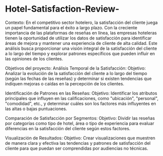 # Hotel-Satisfaction-Review-

Contexto:
En el competitivo sector hotelero, la satisfacción del cliente juega un papel fundamental para el éxito a largo plazo. Con la creciente importancia de las plataformas de reseñas en línea, las empresas hoteleras tienen la oportunidad de utilizar los datos de satisfacción para identificar áreas de mejora y mantener una experiencia de cliente de alta calidad. Este análisis busca proporcionar una visión integral de la satisfacción del cliente a lo largo del tiempo y explorar patrones específicos que pueden influir en las opiniones de los clientes.

Objetivos del proyecto:
Análisis Temporal de la Satisfacción:
Objetivo: Analizar la evolución de la satisfacción del cliente a lo largo del tiempo (según las fechas de las reseñas) y determinar si existen tendencias que indiquen mejoras o caídas en la percepción de los clientes.

Identificación de Patrones en las Reseñas:
Objetivo: Identificar los atributos principales que influyen en las calificaciones, como "ubicación", "personal", "comodidad", etc., y determinar cuáles son los factores más influyentes en las altas o bajas puntuaciones.

Comparación de Satisfacción por Segmentos:
Objetivo: Dividir las reseñas por categorías como tipo de hotel, área o tipo de experiencia para evaluar diferencias en la satisfacción del cliente según estos factores.

Visualización de Resultados:
Objetivo: Crear visualizaciones que muestren de manera clara y efectiva las tendencias y patrones de satisfacción del cliente para que puedan ser comprendidas por audiencias no técnicas.

